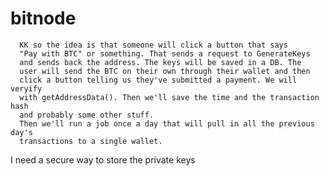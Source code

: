 # bitnode


      KK so the idea is that someone will click a button that says
      "Pay with BTC" or something. That sends a request to GenerateKeys
      and sends back the address. The keys will be saved in a DB. The
      user will send the BTC on their own through their wallet and then
      click a button telling us they've submitted a payment. We will veryify
      with getAddressData(). Then we'll save the time and the transaction hash
      and probably some other stuff.
      Then we'll run a job once a day that will pull in all the previous day's
      transactions to a single wallet.


I need a secure way to store the private keys
